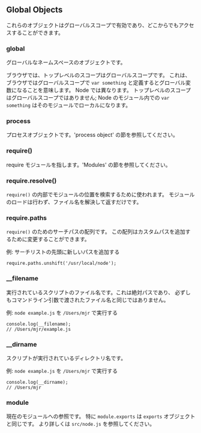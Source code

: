 ## Global Objects

<!--

These object are available in the global scope and can be accessed from anywhere.

-->
これらのオブジェクトはグローバルスコープで有効であり、どこからでもアクセスすることができます。

### global

<!--

The global namespace object.

In browsers, the top-level scope is the global scope. That means that in
browsers if you're in the global scope `var something` will define a global
variable. In Node this is different. The top-level scope is not the global
scope; `var something` inside a Node module will be local to that module.

-->
グローバルなネームスペースのオブジェクトです。

ブラウザでは、トップレベルのスコープはグローバルスコープです。
これは、ブラウザではグローバルスコープで `var something` と定義するとグローバル変数になることを意味します。
Node では異なります。
トップレベルのスコープはグローバルスコープではありません;
Node のモジュール内での `var something` はそのモジュールでローカルになります。

### process

<!--

The process object. See the 'process object' section.

-->
プロセスオブジェクトです。'process object' の節を参照してください。

### require()

<!--

To require modules. See the 'Modules' section.

-->
require モジュールを指します。'Modules' の節を参照してください。

### require.resolve()

<!--

Use the internal `require()` machinery to look up the location of a module,
but rather than loading the module, just return the resolved filename.

-->
`require()` の内部でモジュールの位置を検索するために使われます。
モジュールのロードは行わず、ファイル名を解決して返すだけです。

### require.paths

<!--

An array of search paths for `require()`.  This array can be modified to add
custom paths.

-->
`require()` のためのサーチパスの配列です。
この配列はカスタムパスを追加するために変更することができます。

<!--

Example: add a new path to the beginning of the search list

-->
例: サーチリストの先頭に新しいパスを追加する

    require.paths.unshift('/usr/local/node');


### __filename

<!--

The filename of the script being executed.  This is the absolute path, and not necessarily
the same filename passed in as a command line argument.

-->
実行されているスクリプトのファイル名です。これは絶対パスであり、
必ずしもコマンドライン引数で渡されたファイル名と同じではありません。

<!--

Example: running `node example.js` from `/Users/mjr`

-->
例: `node example.js` を `/Users/mjr` で実行する

    console.log(__filename);
    // /Users/mjr/example.js

### __dirname

<!--

The dirname of the script being executed.

-->
スクリプトが実行されているディレクトリ名です。

<!--

Example: running `node example.js` from `/Users/mjr`

-->
例: `node example.js` を `/Users/mjr` で実行する

    console.log(__dirname);
    // /Users/mjr


### module

<!--

A reference to the current module. In particular
`module.exports` is the same as the `exports` object. See `src/node.js`
for more information.

-->
現在のモジュールへの参照です。
特に `module.exports` は `exports` オブジェクトと同じです。
より詳しくは `src/node.js` を参照してください。
